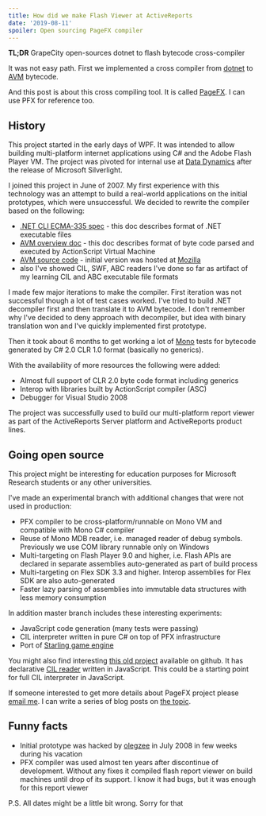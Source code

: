 ```yaml
---
title: How did we make Flash Viewer at ActiveReports
date: '2019-08-11'
spoiler: Open sourcing PageFX compiler
---
```


__TL;DR__ GrapeCity open-sources dotnet to flash bytecode cross-compiler

It was not easy path. First we implemented a cross compiler from [dotnet](https://en.wikipedia.org/wiki/Common_Intermediate_Language) to [AVM](https://www.adobe.com/content/dam/acom/en/devnet/pdf/avm2overview.pdf) bytecode.

And this post is about this cross compiling tool. It is called [PageFX](https://github.com/GrapeCity/pagefx). I can use PFX for reference too.

## History

This project started in the early days of WPF. It was intended to allow building multi-platform internet applications using C# and the Adobe Flash Player VM. The project was pivoted for internal use at [Data Dynamics](https://en.wikipedia.org/wiki/Data_Dynamics) after the release of Microsoft Silverlight.

I joined this project in June of 2007. My first experience with this technology was an attempt to build a real-world applications on the initial prototypes, which were unsuccessful. We decided to rewrite the compiler based on the following:
- [.NET CLI ECMA-335 spec](https://www.ecma-international.org/publications/files/ECMA-ST/ECMA-335.pdf) - this doc describes format of .NET executable files
- [AVM overview doc](https://www.adobe.com/content/dam/acom/en/devnet/pdf/avm2overview.pdf) - this doc describes format of byte code parsed and executed by ActionScript Virtual Machine
- [AVM source code](https://github.com/adobe/avmplus) - initial version was hosted at [Mozilla](https://hg.mozilla.org/tamarin-central)
- also I've showed CIL, SWF, ABC readers I've done so far as artifact of my learning CIL and ABC executable file formats

I made few major iterations to make the compiler.
First iteration was not successful though a lot of test cases worked. I've tried to build .NET decompiler first and then translate it to AVM bytecode.
I don't remember why I've decided to deny approach with decompiler, but idea with binary translation won and I've quickly implemented first prototype.

Then it took about 6 months to get working a lot of [Mono](https://www.mono-project.com/) tests for bytecode generated by C# 2.0 CLR 1.0 format (basically no generics).

With the availability of more resources the following were added:
- Almost full support of CLR 2.0 byte code format including generics
- Interop with libraries built by ActionScript compiler (ASC)
- Debugger for Visual Studio 2008

The project was successfully used to build our multi-platform report viewer as part of the ActiveReports Server platform and ActiveReports product lines.

## Going open source

This project might be interesting for education purposes for Microsoft Research students or any other universities.

I've made an experimental branch with additional changes that were not used in production:

- PFX compiler to be cross-platform/runnable on Mono VM and compatible with Mono C# compiler
- Reuse of Mono MDB reader, i.e. managed reader of debug symbols. Previously we use COM library runnable only on Windows
- Multi-targeting on Flash Player 9.0 and higher, i.e. Flash APIs are declared in separate assemblies auto-generated as part of build process
- Multi-targeting on Flex SDK 3.3 and higher. Interop assemblies for Flex SDK are also auto-generated
- Faster lazy parsing of assemblies into immutable data structures with less memory consumption

In addition master branch includes these interesting experiments:
- JavaScript code generation (many tests were passing)
- CIL interpreter written in pure C# on top of PFX infrastructure
- Port of [Starling game engine](https://gamua.com/starling/)

You might also find interesting [this old project](https://github.com/sergeyt/cil.js) available on github.
It has declarative [CIL reader](https://github.com/sergeyt/cil.js/blob/master/src/runtime/meta.js) written in JavaScript.
This could be a starting point for full CIL interpreter in JavaScript.

If someone interested to get more details about PageFX project please [email me](mailto:stodyshev@gmail.com).
I can write a series of blog posts on [the topic](/pfx-is-interesting/).

## Funny facts

- Initial prototype was hacked by [olegzee](https://twitter.com/olegzeee) in July 2008 in few weeks during his vacation
- PFX compiler was used almost ten years after discontinue of development. Without any fixes it compiled flash report viewer on build machines until drop of its support. I know it had bugs, but it was enough for this report viewer

P.S. All dates might be a little bit wrong. Sorry for that
